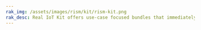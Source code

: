 ```yaml
---
rak_img: /assets/images/rism/kit/rism-kit.png
rak_desc: Real IoT Kit offers use-case focused bundles that immediately work without complex and hard to follow configuration. It is a plug and play solutions so that customers can focus in their IoT use cases.
---
```


<rk-redirect to="/Product-Categories/Solutions/Real-IoT-Solutions-Marketplace/Overview/" />